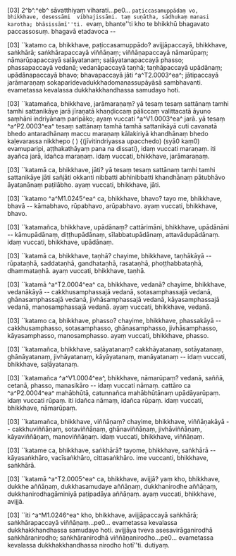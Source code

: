 [03] 2^b^.^eb^ sāvatthiyaṃ viharati...pe0... ``paṭiccasamuppādaṃ vo, bhikkhave, desessāmi  vibhajissāmi. taṃ suṇātha, sādhukaṃ manasi karotha; bhāsissāmī''ti. ``evaṃ, bhante''ti kho  te bhikkhū bhagavato paccassosuṃ. bhagavā etadavoca --

[03] ``katamo ca, bhikkhave, paṭiccasamuppādo? avijjāpaccayā, bhikkhave, saṅkhārā;  saṅkhārapaccayā viññāṇaṃ; viññāṇapaccayā nāmarūpaṃ; nāmarūpapaccayā saḷāyatanaṃ; saḷāyatanapaccayā  phasso; phassapaccayā vedanā; vedanāpaccayā taṇhā; taṇhāpaccayā upādānaṃ; upādānapaccayā bhavo;  bhavapaccayā jāti ^a^T2.0003^ea^; jātipaccayā jarāmaraṇaṃ sokaparidevadukkhadomanassupāyāsā sambhavanti.  evametassa kevalassa dukkhakkhandhassa samudayo hoti.

[03] ``katamañca, bhikkhave, jarāmaraṇaṃ? yā tesaṃ tesaṃ sattānaṃ tamhi tamhi sattanikāye jarā  jīraṇatā khaṇḍiccaṃ pāliccaṃ valittacatā āyuno saṃhāni indriyānaṃ paripāko; ayaṃ vuccati  ^a^V1.0003^ea^ jarā. yā tesaṃ ^a^P2.0003^ea^ tesaṃ sattānaṃ tamhā tamhā sattanikāyā cuti  cavanatā bhedo antaradhānaṃ maccu maraṇaṃ kālakiriyā khandhānaṃ bhedo kaḷevarassa nikkhepo  ( ) {(jīvitindriyassa upacchedo) (syā0 kaṃ0) evamuparipi,  aṭṭhakathāyaṃ pana na dissati}, idaṃ  vuccati maraṇaṃ. iti ayañca jarā, idañca maraṇaṃ. idaṃ vuccati, bhikkhave, jarāmaraṇaṃ.

[03] ``katamā ca, bhikkhave, jāti? yā tesaṃ tesaṃ sattānaṃ tamhi tamhi sattanikāye jāti  sañjāti okkanti nibbatti abhinibbatti khandhānaṃ pātubhāvo āyatanānaṃ paṭilābho. ayaṃ  vuccati, bhikkhave, jāti.

[03] ``katamo ^a^M1.0245^ea^ ca, bhikkhave, bhavo? tayo me, bhikkhave, bhavā -- kāmabhavo,  rūpabhavo, arūpabhavo. ayaṃ vuccati, bhikkhave, bhavo.

[03] ``katamañca, bhikkhave, upādānaṃ? cattārimāni, bhikkhave, upādānāni -- kāmupādānaṃ,  diṭṭhupādānaṃ, sīlabbatupādānaṃ, attavādupādānaṃ. idaṃ vuccati, bhikkhave, upādānaṃ.

[03] ``katamā ca, bhikkhave, taṇhā? chayime, bhikkhave, taṇhākāyā -- rūpataṇhā, saddataṇhā,  gandhataṇhā, rasataṇhā, phoṭṭhabbataṇhā, dhammataṇhā. ayaṃ vuccati, bhikkhave, taṇhā.

[03] ``katamā ^a^T2.0004^ea^ ca, bhikkhave, vedanā? chayime, bhikkhave, vedanākāyā -- cakkhusamphassajā  vedanā, sotasamphassajā vedanā, ghānasamphassajā vedanā, jivhāsamphassajā vedanā,  kāyasamphassajā vedanā, manosamphassajā vedanā. ayaṃ vuccati, bhikkhave, vedanā.

[03] ``katamo ca, bhikkhave, phasso? chayime, bhikkhave, phassakāyā -- cakkhusamphasso,  sotasamphasso, ghānasamphasso, jivhāsamphasso, kāyasamphasso, manosamphasso. ayaṃ vuccati,  bhikkhave, phasso.

[03] ``katamañca, bhikkhave, saḷāyatanaṃ? cakkhāyatanaṃ, sotāyatanaṃ, ghānāyatanaṃ, jivhāyatanaṃ,  kāyāyatanaṃ, manāyatanaṃ -- idaṃ vuccati, bhikkhave, saḷāyatanaṃ.

[03] ``katamañca ^a^V1.0004^ea^, bhikkhave, nāmarūpaṃ? vedanā, saññā, cetanā, phasso,  manasikāro -- idaṃ vuccati nāmaṃ. cattāro ca ^a^P2.0004^ea^ mahābhūtā, catunnañca mahābhūtānaṃ  upādāyarūpaṃ. idaṃ vuccati rūpaṃ. iti idañca nāmaṃ, idañca rūpaṃ. idaṃ vuccati, bhikkhave,  nāmarūpaṃ.

[03] ``katamañca, bhikkhave, viññāṇaṃ? chayime, bhikkhave, viññāṇakāyā -- cakkhuviññāṇaṃ,  sotaviññāṇaṃ, ghānaviññāṇaṃ, jivhāviññāṇaṃ, kāyaviññāṇaṃ, manoviññāṇaṃ. idaṃ vuccati,  bhikkhave, viññāṇaṃ.

[03] ``katame ca, bhikkhave, saṅkhārā? tayome, bhikkhave, saṅkhārā -- kāyasaṅkhāro,  vacīsaṅkhāro, cittasaṅkhāro. ime vuccanti, bhikkhave, saṅkhārā.

[03] ``katamā ^a^T2.0005^ea^ ca, bhikkhave, avijjā? yaṃ kho, bhikkhave, dukkhe aññāṇaṃ, dukkhasamudaye  aññāṇaṃ, dukkhanirodhe aññāṇaṃ, dukkhanirodhagāminiyā paṭipadāya aññāṇaṃ. ayaṃ vuccati,  bhikkhave, avijjā.

[03] ``iti ^a^M1.0246^ea^ kho, bhikkhave, avijjāpaccayā saṅkhārā; saṅkhārapaccayā  viññāṇaṃ...pe0... evametassa kevalassa dukkhakkhandhassa samudayo hoti. avijjāya tveva  asesavirāganirodhā saṅkhāranirodho; saṅkhāranirodhā viññāṇanirodho...pe0... evametassa  kevalassa dukkhakkhandhassa nirodho hotī''ti. dutiyaṃ.